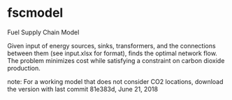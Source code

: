 # fscmodel

Fuel Supply Chain Model

Given input of energy sources, sinks, transformers, and the connections between them (see input.xlsx for format), finds the optimal network flow. The problem minimizes cost while satisfying a constraint on carbon dioxide production.

note: For a working model that does not consider CO2 locations, download the version with last commit 81e383d, June 21, 2018
